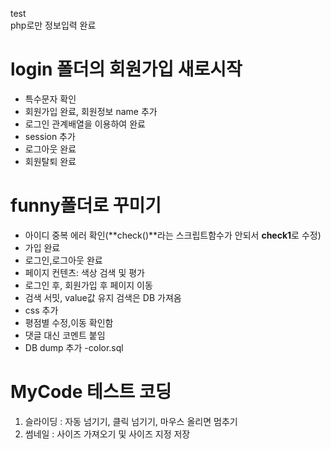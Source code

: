  test  
 php로만 정보입력 완료  
# login 폴더의 회원가입 새로시작  
- 특수문자 확인  
 - 회원가입 완료, 회원정보 name 추가  
 - 로그인 관계배열을 이용하여 완료  
 - session 추가  
 - 로그아웃 완료  
 - 회원탈퇴 완료  
# funny폴더로 꾸미기  
- 아이디 중복 에러 확인(**check()**라는 스크립트함수가 안되서 **check1**로 수정)  
- 가입 완료  
- 로그인,로그아웃 완료    
- 페이지 컨텐츠: 색상 검색 및 평가  
- 로그인 후, 회원가입 후  페이지 이동  
- 검색 서밋, value값 유지 검색은 DB 가져옴  
- css 추가  
- 평점별 수정,이동 확인함  
- 댓글 대신 코멘트 붙임  
- DB dump 추가 -color.sql  
# MyCode 테스트 코딩  
1. 슬라이딩 : 자동 넘기기, 클릭 넘기기, 마우스 올리면 멈추기  
2. 썸네일 : 사이즈 가져오기 및 사이즈 지정 저장  
